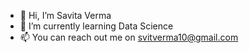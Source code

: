 - 👋 Hi, I’m Savita Verma
- 🌱 I’m currently learning Data Science
- 📫 You can reach out me on svitverma10@gmail.com

<!---
vermasavita/vermasavita is a ✨ special ✨ repository because its `README.md` (this file) appears on your GitHub profile.
You can click the Preview link to take a look at your changes.
--->
